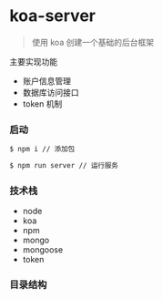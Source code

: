 koa-server
======================
> 使用 koa 创建一个基础的后台框架

主要实现功能
* 账户信息管理
* 数据库访问接口
* token 机制
### 启动
```Bash
$ npm i // 添加包

$ npm run server // 运行服务
```

### 技术栈
* node
* koa
* npm
* mongo
* mongoose
* token

### 目录结构
